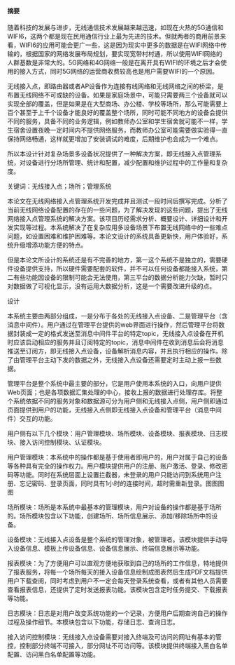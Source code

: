 #### 摘要

随着科技的发展与进步，无线通信技术发展越来越迅速，如现在火热的5G通信和WIFI6，这两个都是现在民用通信行业上最为先进的技术。但就两者的商用前景来看，WIFI6的应用可能会更广一些，这是因为现实中更多的数据是在WIFI网络中传输的，根据国家的网络发展布局规划，要实现宽带村村通，所以使用WIFI网络的人群基数是非常大的。5G网络和4G网络一般是在离开具有WIFI的环境之后才会使用的接入方式，同时5G网络的运营商收费较高也是用户需要WIFI的一个原因。

无线接入点，即路由器或者AP设备作为连接有线网络和无线网络之间的桥梁，是布置无线网络不可或缺的设备。如果是家庭场景中，可能只需要两三个设备就可以实现全部的覆盖，但是如果是在大型商场、办公楼、学校等场所，那么可能需要上百个甚至于上千个设备才能良好的覆盖整个场所，同时可能不同地方的设备会提供不同的服务，具备不同的业务逻辑，例如教师办公室和学生宿舍就可能不一样，学生宿舍设置夜晚一定时间内不提供网络服务，而教师办公室可能需要做实验得一直保持网络畅通，这样就更增加了安装调试的难度，后期维护也会成为一个难点。

所以本设计针对复杂场景多设备状况提供了一种解决方案，即无线接入点管理系统，对设备进行分场所管理、统计和配置，减少配置和维护过程中的工作量和复杂度。

关键词：无线接入点；场所；管理系统







本论文在无线网络接入点管理系统开发完成并且测试一段时间后撰写完成。分析了当前无线网络设备配置的存在的一些问题，为了解决发现的这些问题，提出了无线网络接入点管理系统的解决方案。该项目历经需求分析、概要设计、详细设计和开发实现等过程。本系统解决了在复杂应用多设备场景下布置无线网络中的一些难点问题，如设置困难和维护困难等。本论文设计的系统具备更新快，用户体验好，系统升级增添功能方便的特点。

但是本论文所设计的系统还是有不完善的地方，第一这个系统不是独立的，需要硬件设备提供支持，所以硬件需要配套的软件，并不可以任何设备都能接入系统，第二有些功能因设备的限制可能会无法使用，第三平台的数据分析能力欠缺，暂时只对数据做了可视化显示，没有运用大数据分析，这是一个需要改进升级的点。







设计

本系统主要由两部分组成，一是分布于各处的无线接入点设备、二是管理平台（含消息中间件）。用户通过在管理平台提供的web界面进行操作，然后管理平台将数据封装成一定的格式发送至消息中间件平台的特定topic，无线接入点设备在开机时应该启动相应的服务并且订阅特定的topic，消息中间件在收到消息后会将消息推送至订阅方，即无线接入点设备，设备解析消息内容，并且执行相应的操作。除了由管理平台主动下发的数据之外，无线接入点设备还需要定时主动上报一些数据。





管理平台是整个系统中最主要的部分，它是用户使用本系统的入口，向用户提供Web页面；也是各项数据汇集处理的中心，接收上报的数据进行处理存库。将整个系统依据不同的服务对象和数据源可分为用户侧和无线接入点侧，用户侧即通过页面提供到用户的功能，无线接入点侧即无线接入点设备和管理平台（消息中间件）交互的功能。

用户侧有以下几个模块：用户管理模块、场所模块、设备模块、报表模块、日志模块、接入访问控制模块、认证模块。

用户管理模块：本系统中的操作都是基于使用者即用户的，用户对属于自己的设备等各种具有完全的操作权力。用户模块提供用户的注册、账户激活、登录、修改密码等功能。同时在系统层面上设置拦截器，未登录的用户只能访问到系统用户注册、忘记密码、登录页面，同时具有1小时的连接时间，超时需重新登录。图图图图

场所模块：场所是本系统中最基本的管理模块，用户对设备的操作都是基于场所的。场所模块包含以下功能，创建场所、场所信息展示、添加/移除场所中的设备。

设备模块：无线接入点设备是整个系统的管理对象，被管理者。该模块提供手动导入设备信息、模板上传设备信息、设备信息展示、终端信息展示等功能。

报表模块：为了方便用户可以直观方便地获取到自己的场所的工作信息，特地提供了报表服务，将每一个场所每天的接入设备信息绘制成图表然后生成PDF文档提供用户下载查阅，同时考虑到用户不一定会每天登录系统查看，或者有其他人员需要查看报表信息，还提供了定时发送报表功能。该模块包含定时任务提交、下载报表等功能。

日志模块：日志是对用户改变系统功能的一个记录，方便用户后期查询自己的操作过程及操作细节。本模块包含以下功能，存储日志、查询日志。

接入访问控制模块：无线接入点设备需要对接入终端及可访问的网址有基本的管控，控制部分终端不可接入，部分网址不可访问等。该模块提供终端接入黑白名单配置、访问黑白名单配置等功能。











































